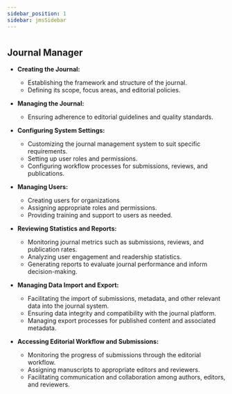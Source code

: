 ```yaml
---
sidebar_position: 1
sidebar: jmsSidebar
---
```

#

## **Journal Manager**

- **Creating the Journal:**
  - Establishing the framework and structure of the journal.
  - Defining its scope, focus areas, and editorial policies.

- **Managing the Journal:**
  - Ensuring adherence to editorial guidelines and quality standards.

- **Configuring System Settings:**
  - Customizing the journal management system to suit specific requirements.
  - Setting up user roles and permissions.
  - Configuring workflow processes for submissions, reviews, and publications.

- **Managing Users:**
  - Creating users for organizations
  - Assigning appropriate roles and permissions.
  - Providing training and support to users as needed.

- **Reviewing Statistics and Reports:**
  - Monitoring journal metrics such as submissions, reviews, and publication rates.
  - Analyzing user engagement and readership statistics.
  - Generating reports to evaluate journal performance and inform decision-making.

- **Managing Data Import and Export:**
  - Facilitating the import of submissions, metadata, and other relevant data into the journal system.
  - Ensuring data integrity and compatibility with the journal platform.
  - Managing export processes for published content and associated metadata.

- **Accessing Editorial Workflow and Submissions:**
  - Monitoring the progress of submissions through the editorial workflow.
  - Assigning manuscripts to appropriate editors and reviewers.
  - Facilitating communication and collaboration among authors, editors, and reviewers.
